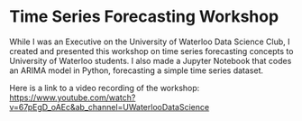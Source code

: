# Time Series Forecasting Workshop

While I was an Executive on the University of Waterloo Data Science Club, I created and presented this workshop on time series forecasting concepts to University of Waterloo students. I also made a Jupyter Notebook that codes an ARIMA model in Python, forecasting a simple time series dataset.

Here is a link to a video recording of the workshop: https://www.youtube.com/watch?v=67pEgD_oAEc&ab_channel=UWaterlooDataScience
